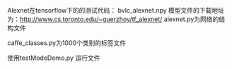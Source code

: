 Alexnet在tensorflow下的的测试代码：
bvlc_alexnet.npy 模型文件的下载地址为：http://www.cs.toronto.edu/~guerzhoy/tf_alexnet/ 
alexnet.py为网络的结构文件

caffe_classes.py为1000个类别的标签文件

使用testModeDemo.py 运行文件
